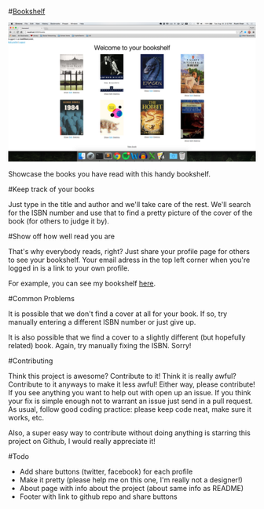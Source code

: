 #[Bookshelf](http://bookshelf.rshah.io/)

![Bookshelf Screenshot](Bookshelf_Screenshot.png)

Showcase the books you have read with this handy bookshelf. 

#Keep track of your books

Just type in the title and author and we'll take care of the rest. We'll search for the ISBN number and use that to find a pretty picture of the cover of the book (for others to judge it by). 

#Show off how well read you are

That's why everybody reads, right? Just share your profile page for others to see your bookshelf. Your email adress in the top left corner when you're logged in is a link to your own profile. 

For example, you can see my bookshelf [here](http://bookshelf.rshah.io/users/1). 

#Common Problems

It is possible that we don't find a cover at all for your book. If so, try manually entering a different ISBN number or just give up. 

It is also possible that we find a cover to a slightly different (but hopefully related) book. Again, try manually fixing the ISBN. Sorry!

#Contributing

Think this project is awesome? Contribute to it! Think it is really awful? Contribute to it anyways to make it less awful! Either way, please contribute! If you see anything you want to help out with open up an issue. If you think your fix is simple enough not to warrant an issue just send in a pull request. As usual, follow good coding practice: please keep code neat, make sure it works, etc.

Also, a super easy way to contribute without doing anything is starring this project on Github, I would really appreciate it!

#Todo
 - Add share buttons (twitter, facebook) for each profile
 - Make it pretty (please help me on this one, I'm really not a designer!)
 - About page with info about the project (about same info as README)
 - Footer with link to github repo and share buttons